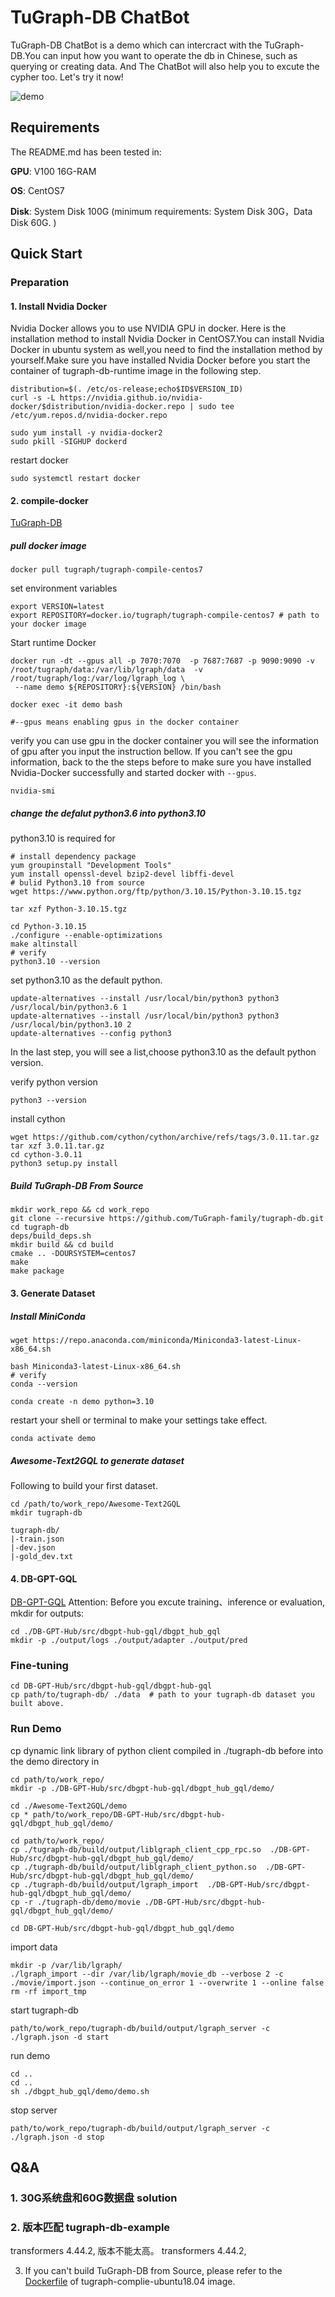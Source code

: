 # TuGraph-DB ChatBot

TuGraph-DB ChatBot is a demo which can intercract with the TuGraph-DB.You can input how you want to operate the db in Chinese, such as querying or creating data. And The ChatBot will also help you to excute the cypher too. Let's try it now!

![demo](https://github.com/Panghy1106/Awesome-Text2GQL/tree/master/images/demo.gif)

## Requirements

The README.md has been tested in: 

**GPU**:  V100 16G-RAM

**OS**: CentOS7

**Disk**:  System Disk 100G (minimum requirements: System Disk 30G，Data Disk 60G. )

## Quick Start

### Preparation

#### 1. Install Nvidia Docker

Nvidia Docker allows you to use NVIDIA GPU in docker.
Here is the installation method to install Nvidia Docker in CentOS7.You can install Nvidia Docker in ubuntu system as well,you need to find the installation method by yourself.Make sure you have installed Nvidia Docker before you start the container of tugraph-db-runtime image in the following step.

```
distribution=$(. /etc/os-release;echo$ID$VERSION_ID)
curl -s -L https://nvidia.github.io/nvidia-docker/$distribution/nvidia-docker.repo | sudo tee /etc/yum.repos.d/nvidia-docker.repo

sudo yum install -y nvidia-docker2
sudo pkill -SIGHUP dockerd
```

restart docker

```
sudo systemctl restart docker
```

#### 2. compile-docker

[TuGraph-DB](https://github.com/TuGraph-family/tugraph-db)



##### pull docker image

```
docker pull tugraph/tugraph-compile-centos7
```

set environment variables

```
export VERSION=latest
export REPOSITORY=docker.io/tugraph/tugraph-compile-centos7 # path to your docker image
```

Start runtime Docker

```
docker run -dt --gpus all -p 7070:7070  -p 7687:7687 -p 9090:9090 -v /root/tugraph/data:/var/lib/lgraph/data  -v /root/tugraph/log:/var/log/lgraph_log \
 --name demo ${REPOSITORY}:${VERSION} /bin/bash

docker exec -it demo bash

#--gpus means enabling gpus in the docker container
```

verify you can use gpu in the docker container
you will see the information of gpu after you input the instruction bellow. If you can't see the gpu information, back to the the steps before to make sure you have installed Nvidia-Docker successfully and started docker with `--gpus`.

```
nvidia-smi
```

##### change the defalut python3.6 into python3.10

python3.10 is required for

```
# install dependency package
yum groupinstall "Development Tools"
yum install openssl-devel bzip2-devel libffi-devel
# bulid Python3.10 from source
wget https://www.python.org/ftp/python/3.10.15/Python-3.10.15.tgz

tar xzf Python-3.10.15.tgz

cd Python-3.10.15
./configure --enable-optimizations
make altinstall
# verify
python3.10 --version
```

set python3.10 as the default python.

```
update-alternatives --install /usr/local/bin/python3 python3 /usr/local/bin/python3.6 1
update-alternatives --install /usr/local/bin/python3 python3 /usr/local/bin/python3.10 2
update-alternatives --config python3
```

In the last step, you will see a list,choose python3.10 as the default python version.

verify python version

```
python3 --version
```

install cython

```
wget https://github.com/cython/cython/archive/refs/tags/3.0.11.tar.gz
tar xzf 3.0.11.tar.gz
cd cython-3.0.11
python3 setup.py install
```

##### Build TuGraph-DB From Source

```
mkdir work_repo && cd work_repo
git clone --recursive https://github.com/TuGraph-family/tugraph-db.git
cd tugraph-db
deps/build_deps.sh
mkdir build && cd build
cmake .. -DOURSYSTEM=centos7
make
make package
```

#### 3. Generate Dataset

##### Install MiniConda

```
wget https://repo.anaconda.com/miniconda/Miniconda3-latest-Linux-x86_64.sh

bash Miniconda3-latest-Linux-x86_64.sh
# verify
conda --version

conda create -n demo python=3.10 
```

restart your shell or terminal to make your settings take effect.

```
conda activate demo
```

##### Awesome-Text2GQL to generate dataset

Following to build your first dataset.

```
cd /path/to/work_repo/Awesome-Text2GQL
mkdir tugraph-db
```

```
tugraph-db/
|-train.json
|-dev.json
|-gold_dev.txt
```

#### 4. DB-GPT-GQL

[DB-GPT-GQL](https://github.com/eosphoros-ai/DB-GPT-Hub/blob/main/src/dbgpt-hub-gql/)
Attention:
Before you excute training、inference or evaluation, mkdir for outputs:

```
cd ./DB-GPT-Hub/src/dbgpt-hub-gql/dbgpt_hub_gql
mkdir -p ./output/logs ./output/adapter ./output/pred
```

### Fine-tuning

```
cd DB-GPT-Hub/src/dbgpt-hub-gql/dbgpt-hub-gql
cp path/to/tugraph-db/ ./data  # path to your tugraph-db dataset you built above.
```

### Run Demo

cp dynamic link library of python client compiled in ./tugraph-db before into the demo directory in  

```
cd path/to/work_repo/
mkdir -p ./DB-GPT-Hub/src/dbgpt-hub-gql/dbgpt_hub_gql/demo/

cd ./Awesome-Text2GQL/demo
cp * path/to/work_repo/DB-GPT-Hub/src/dbgpt-hub-gql/dbgpt_hub_gql/demo/

cd path/to/work_repo/
cp ./tugraph-db/build/output/liblgraph_client_cpp_rpc.so  ./DB-GPT-Hub/src/dbgpt-hub-gql/dbgpt_hub_gql/demo/
cp ./tugraph-db/build/output/liblgraph_client_python.so  ./DB-GPT-Hub/src/dbgpt-hub-gql/dbgpt_hub_gql/demo/
cp ./tugraph-db/build/output/lgraph_import  ./DB-GPT-Hub/src/dbgpt-hub-gql/dbgpt_hub_gql/demo/
cp -r ./tugraph-db/demo/movie ./DB-GPT-Hub/src/dbgpt-hub-gql/dbgpt_hub_gql/demo/

cd DB-GPT-Hub/src/dbgpt-hub-gql/dbgpt_hub_gql/demo
```

import data

```
mkdir -p /var/lib/lgraph/
./lgraph_import --dir /var/lib/lgraph/movie_db --verbose 2 -c ./movie/import.json --continue_on_error 1 --overwrite 1 --online false
rm -rf import_tmp
```

start tugraph-db

```
path/to/work_repo/tugraph-db/build/output/lgraph_server -c ./lgraph.json -d start
```

run demo

```
cd ..
cd ..
sh ./dbgpt_hub_gql/demo/demo.sh
```

stop server

```
path/to/work_repo/tugraph-db/build/output/lgraph_server -c ./lgraph.json -d stop
```

## Q&A

### 1. 30G系统盘和60G数据盘 solution

### 2. 版本匹配 tugraph-db-example

transformers 4.44.2, 版本不能太高。
transformers 4.44.2,

3. If you can't build TuGraph-DB from Source, please refer to the [Dockerfile](https://github.com/TuGraph-family/tugraph-db/blob/master/ci/images/tugraph-compile-ubuntu18.04-Dockerfile) of tugraph-complie-ubuntu18.04 image.